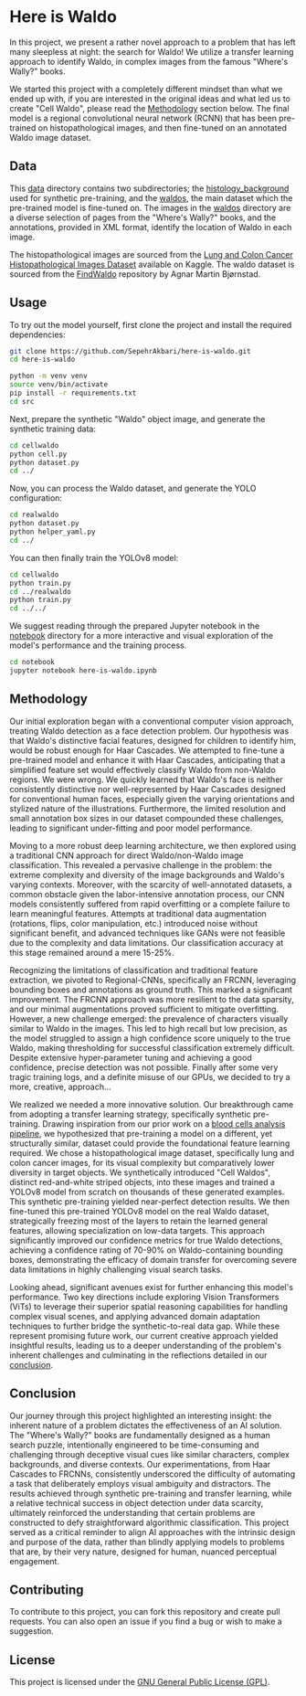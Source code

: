 # Here is Waldo

In this project, we present a rather novel approach to a problem that has left many sleepless at night: the search for Waldo! We utilize a transfer learning approach to identify Waldo, in complex images from the famous "Where's Wally?" books.

We started this project with a completely different mindset than what we ended up with, if you are interested in the original ideas and what led us to create "Cell Waldo", please read the [Methodology](#methodology) section below. The final model is a regional convolutional neural network (RCNN) that has been pre-trained on histopathological images, and then fine-tuned on an annotated Waldo image dataset.

## Data

This [data](/data/) directory contains two subdirectories; the [histology_background](/data/histology_backgrounds/) used for synthetic pre-training, and the [waldos](/data/waldos/), the main dataset which the pre-trained model is fine-tuned on. The images in the [waldos](/data/waldos/) directory are a diverse selection of pages from the "Where's Wally?" books, and the annotations, provided in XML format, identify the location of Waldo in each image.

The histopathological images are sourced from the [Lung and Colon Cancer Histopathological Images Dataset](https://www.kaggle.com/datasets/andrewmvd/lung-and-colon-cancer-histopathological-images) available on Kaggle. The waldo dataset is sourced from the [FindWaldo](https://github.com/agnarbjoernstad/FindWaldo) repository by Agnar Martin Bjørnstad.

## Usage

To try out the model yourself, first clone the project and install the required dependencies:

```bash
git clone https://github.com/SepehrAkbari/here-is-waldo.git
cd here-is-waldo

python -m venv venv
source venv/bin/activate
pip install -r requirements.txt
cd src
```

Next, prepare the synthetic "Waldo" object image, and generate the synthetic training data:

```bash
cd cellwaldo
python cell.py
python dataset.py
cd ../
```

Now, you can process the Waldo dataset, and generate the YOLO configuration:

```bash
cd realwaldo
python dataset.py
python helper_yaml.py
cd ../
```

You can then finally train the YOLOv8 model:

```bash
cd cellwaldo
python train.py
cd ../realwaldo
python train.py
cd ../../
```

We suggest reading through the prepared Jupyter notebook in the [notebook](/notebook/here-is-waldo.ipynb) directory for a more interactive and visual exploration of the model's performance and the training process.

```bash
cd notebook
jupyter notebook here-is-waldo.ipynb
```

## Methodology

Our initial exploration began with a conventional computer vision approach, treating Waldo detection as a face detection problem. Our hypothesis was that Waldo's distinctive facial features, designed for children to identify him, would be robust enough for Haar Cascades. We attempted to fine-tune a pre-trained model and enhance it with Haar Cascades, anticipating that a simplified feature set would effectively classify Waldo from non-Waldo regions. We were wrong. We quickly learned that Waldo's face is neither consistently distinctive nor well-represented by Haar Cascades designed for conventional human faces, especially given the varying orientations and stylized nature of the illustrations. Furthermore, the limited resolution and small annotation box sizes in our dataset compounded these challenges, leading to significant under-fitting and poor model performance.

Moving to a more robust deep learning architecture, we then explored using a traditional CNN approach for direct Waldo/non-Waldo image classification. This revealed a pervasive challenge in the problem: the extreme complexity and diversity of the image backgrounds and Waldo's varying contexts. Moreover, with the  scarcity of well-annotated datasets, a common obstacle given the labor-intensive annotation process, our CNN models consistently suffered from rapid overfitting or a complete failure to learn meaningful features. Attempts at traditional data augmentation (rotations, flips, color manipulation, etc.) introduced noise without significant benefit, and advanced techniques like GANs were not feasible due to the complexity and data limitations. Our classification accuracy at this stage remained around a mere 15-25%.

Recognizing the limitations of classification and traditional feature extraction, we pivoted to Regional-CNNs, specifically an FRCNN, leveraging bounding boxes and annotations as ground truth. This marked a significant improvement. The FRCNN approach was more resilient to the data sparsity, and our minimal augmentations proved sufficient to mitigate overfitting. However, a new challenge emerged: the prevalence of characters visually similar to Waldo in the images. This led to high recall but low precision, as the model struggled to assign a high confidence score uniquely to the true Waldo, making thresholding for successful classification extremely difficult. Despite extensive hyper-parameter tuning and achieving a good confidence, precise detection was not possible. Finally after some very tragic training logs, and a definite misuse of our GPUs, we decided to try a more, creative, approach...

We realized we needed a more innovative solution. Our breakthrough came from adopting a transfer learning strategy, specifically synthetic pre-training. Drawing inspiration from our prior work on a [blood cells analysis pipeline](https://github.com/SepehrAkbari/hemolens), we hypothesized that pre-training a model on a different, yet structurally similar, dataset could provide the foundational feature learning required. We chose a histopathological image dataset, specifically lung and colon cancer images, for its visual complexity but comparatively lower diversity in target objects. We synthetically introduced "Cell Waldos", distinct red-and-white striped objects, into these images and trained a YOLOv8 model from scratch on thousands of these generated examples. This synthetic pre-training yielded near-perfect detection results. We then fine-tuned this pre-trained YOLOv8 model on the real Waldo dataset, strategically freezing most of the layers to retain the learned general features, allowing specialization on low-data targets. This approach significantly improved our confidence metrics for true Waldo detections, achieving a confidence rating of 70-90% on Waldo-containing bounding boxes, demonstrating the efficacy of domain transfer for overcoming severe data limitations in highly challenging visual search tasks.

Looking ahead, significant avenues exist for further enhancing this model's performance. Two key directions include exploring Vision Transformers (ViTs) to leverage their superior spatial reasoning capabilities for handling complex visual scenes, and applying advanced domain adaptation techniques to further bridge the synthetic-to-real data gap. While these represent promising future work, our current creative approach yielded insightful results, leading us to a deeper understanding of the problem's inherent challenges and culminating in the reflections detailed in our [conclusion](#conclusion).

## Conclusion

Our journey through this project highlighted an interesting insight: the inherent nature of a problem dictates the effectiveness of an AI solution. The "Where's Wally?" books are fundamentally designed as a human search puzzle, intentionally engineered to be time-consuming and challenging through deceptive visual cues like similar characters, complex backgrounds, and diverse contexts. Our experimentations, from Haar Cascades to FRCNNs, consistently underscored the difficulty of automating a task that deliberately employs visual ambiguity and distractors. The results achieved through synthetic pre-training and transfer learning, while a relative technical success in object detection under data scarcity, ultimately reinforced the understanding that certain problems are constructed to defy straightforward algorithmic classification. This project served as a critical reminder to align AI approaches with the intrinsic design and purpose of the data, rather than blindly applying models to problems that are, by their very nature, designed for human, nuanced perceptual engagement.

## Contributing

To contribute to this project, you can fork this repository and create pull requests. You can also open an issue if you find a bug or wish to make a suggestion.

## License

This project is licensed under the [GNU General Public License (GPL)](LICENSE).